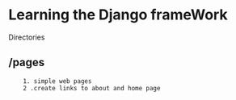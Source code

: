 # Learning the Django frameWork
Directories
## /pages
		1. simple web pages
		2 .create links to about and home page